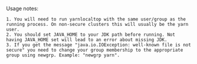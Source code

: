 Usage notes:

    1. You will need to run yarnlocaltop with the same user/group as the running process. On non-secure clusters this will usually be the yarn user.
    2. You should set JAVA_HOME to your JDK path before running. Not having JAVA_HOME set will lead to an error about missing JDK.
    3. If you get the message "java.io.IOException: well-known file is not secure" you need to change your group membership to the appropriate group using newgrp. Example: "newgrp yarn".
